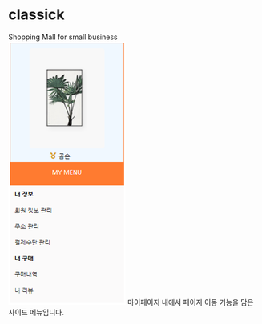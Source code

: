 # classick
Shopping Mall for small business
<br>
<img src="imgs/사이드메뉴.PNG">
마이페이지 내에서 페이지 이동 기능을 담은 사이드 메뉴입니다.
